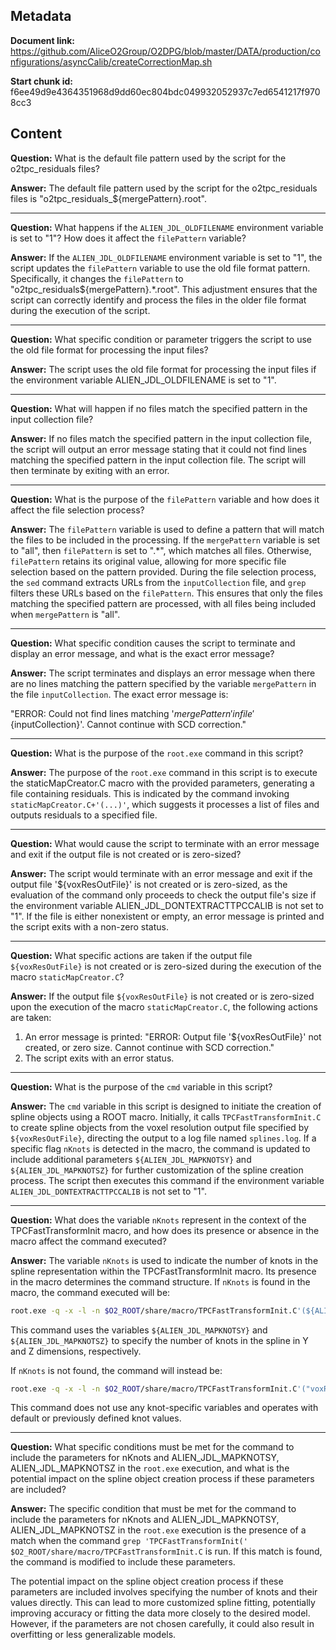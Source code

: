 ## Metadata

**Document link:** https://github.com/AliceO2Group/O2DPG/blob/master/DATA/production/configurations/asyncCalib/createCorrectionMap.sh

**Start chunk id:** f6ee49d9e4364351968d9dd60ec804bdc049932052937c7ed6541217f9708cc3

## Content

**Question:** What is the default file pattern used by the script for the o2tpc_residuals files?

**Answer:** The default file pattern used by the script for the o2tpc_residuals files is "o2tpc_residuals_${mergePattern}.root".

---

**Question:** What happens if the `ALIEN_JDL_OLDFILENAME` environment variable is set to "1"? How does it affect the `filePattern` variable?

**Answer:** If the `ALIEN_JDL_OLDFILENAME` environment variable is set to "1", the script updates the `filePattern` variable to use the old file format pattern. Specifically, it changes the `filePattern` to "o2tpc_residuals${mergePattern}.*.root". This adjustment ensures that the script can correctly identify and process the files in the older file format during the execution of the script.

---

**Question:** What specific condition or parameter triggers the script to use the old file format for processing the input files?

**Answer:** The script uses the old file format for processing the input files if the environment variable ALIEN_JDL_OLDFILENAME is set to "1".

---

**Question:** What will happen if no files match the specified pattern in the input collection file?

**Answer:** If no files match the specified pattern in the input collection file, the script will output an error message stating that it could not find lines matching the specified pattern in the input collection file. The script will then terminate by exiting with an error.

---

**Question:** What is the purpose of the `filePattern` variable and how does it affect the file selection process?

**Answer:** The `filePattern` variable is used to define a pattern that will match the files to be included in the processing. If the `mergePattern` variable is set to "all", then `filePattern` is set to ".*", which matches all files. Otherwise, `filePattern` retains its original value, allowing for more specific file selection based on the pattern provided. During the file selection process, the `sed` command extracts URLs from the `inputCollection` file, and `grep` filters these URLs based on the `filePattern`. This ensures that only the files matching the specified pattern are processed, with all files being included when `mergePattern` is "all".

---

**Question:** What specific condition causes the script to terminate and display an error message, and what is the exact error message?

**Answer:** The script terminates and displays an error message when there are no lines matching the pattern specified by the variable `mergePattern` in the file `inputCollection`. The exact error message is:

"ERROR: Could not find lines matching '${mergePattern}' in file '${inputCollection}'. Cannot continue with SCD correction."

---

**Question:** What is the purpose of the `root.exe` command in this script?

**Answer:** The purpose of the `root.exe` command in this script is to execute the staticMapCreator.C macro with the provided parameters, generating a file containing residuals. This is indicated by the command invoking `staticMapCreator.C+'(...)'`, which suggests it processes a list of files and outputs residuals to a specified file.

---

**Question:** What would cause the script to terminate with an error message and exit if the output file is not created or is zero-sized?

**Answer:** The script would terminate with an error message and exit if the output file '${voxResOutFile}' is not created or is zero-sized, as the evaluation of the command only proceeds to check the output file's size if the environment variable ALIEN_JDL_DONTEXTRACTTPCCALIB is not set to "1". If the file is either nonexistent or empty, an error message is printed and the script exits with a non-zero status.

---

**Question:** What specific actions are taken if the output file `${voxResOutFile}` is not created or is zero-sized during the execution of the macro `staticMapCreator.C`?

**Answer:** If the output file `${voxResOutFile}` is not created or is zero-sized upon the execution of the macro `staticMapCreator.C`, the following actions are taken:

1. An error message is printed: "ERROR: Output file '${voxResOutFile}' not created, or zero size. Cannot continue with SCD correction."
2. The script exits with an error status.

---

**Question:** What is the purpose of the `cmd` variable in this script?

**Answer:** The `cmd` variable in this script is designed to initiate the creation of spline objects using a ROOT macro. Initially, it calls `TPCFastTransformInit.C` to create spline objects from the voxel resolution output file specified by `${voxResOutFile}`, directing the output to a log file named `splines.log`. If a specific flag `nKnots` is detected in the macro, the command is updated to include additional parameters `${ALIEN_JDL_MAPKNOTSY}` and `${ALIEN_JDL_MAPKNOTSZ}` for further customization of the spline creation process. The script then executes this command if the environment variable `ALIEN_JDL_DONTEXTRACTTPCCALIB` is not set to "1".

---

**Question:** What does the variable `nKnots` represent in the context of the TPCFastTransformInit macro, and how does its presence or absence in the macro affect the command executed?

**Answer:** The variable `nKnots` is used to indicate the number of knots in the spline representation within the TPCFastTransformInit macro. Its presence in the macro determines the command structure. If `nKnots` is found in the macro, the command executed will be:

```bash
root.exe -q -x -l -n $O2_ROOT/share/macro/TPCFastTransformInit.C'(${ALIEN_JDL_MAPKNOTSY}, ${ALIEN_JDL_MAPKNOTSZ}, "voxResOutFile", "splineOutFile")' &> splines.log
```

This command uses the variables `${ALIEN_JDL_MAPKNOTSY}` and `${ALIEN_JDL_MAPKNOTSZ}` to specify the number of knots in the spline in Y and Z dimensions, respectively.

If `nKnots` is not found, the command will instead be:

```bash
root.exe -q -x -l -n $O2_ROOT/share/macro/TPCFastTransformInit.C'("voxResOutFile", "splineOutFile")' &> splines.log
```

This command does not use any knot-specific variables and operates with default or previously defined knot values.

---

**Question:** What specific conditions must be met for the command to include the parameters for nKnots and ALIEN_JDL_MAPKNOTSY, ALIEN_JDL_MAPKNOTSZ in the `root.exe` execution, and what is the potential impact on the spline object creation process if these parameters are included?

**Answer:** The specific condition that must be met for the command to include the parameters for nKnots and ALIEN_JDL_MAPKNOTSY, ALIEN_JDL_MAPKNOTSZ in the `root.exe` execution is the presence of a match when the command `grep 'TPCFastTransformInit(' $O2_ROOT/share/macro/TPCFastTransformInit.C` is run. If this match is found, the command is modified to include these parameters.

The potential impact on the spline object creation process if these parameters are included involves specifying the number of knots and their values directly. This can lead to more customized spline fitting, potentially improving accuracy or fitting the data more closely to the desired model. However, if the parameters are not chosen carefully, it could also result in overfitting or less generalizable models.